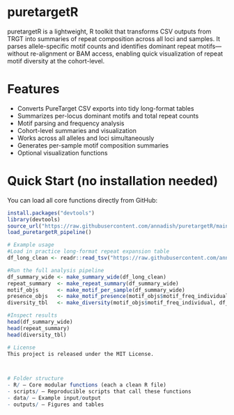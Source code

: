 # puretargetR
puretargetR is a lightweight, R toolkit that transforms CSV outputs from TRGT into summaries of repeat composition across all loci and samples. It parses allele-specific motif counts and identifies dominant repeat motifs—without re-alignment or BAM access, enabling quick visualization of repeat motif diversity at the cohort-level. 

# Features
- Converts PureTarget CSV exports into tidy long-format tables
- Summarizes per-locus dominant motifs and total repeat counts
- Motif parsing and frequency analysis
- Cohort-level summaries and visualization
- Works across all alleles and loci simultaneously
- Generates per-sample motif composition summaries
- Optional visualization functions

# Quick Start (no installation needed)
You can load all core functions directly from GitHub:

```r
install.packages("devtools")
library(devtools)
source_url("https://raw.githubusercontent.com/annadish/puretargetR/main/R/load_pipeline.R")
load_puretargetR_pipeline()

# Example usage
#Load in practice long-format repeat expansion table
df_long_clean <- readr::read_tsv("https://raw.githubusercontent.com/annadish/puretargetR/main/data/example_df_long_clean.tsv")

#Run the full analysis pipeline
df_summary_wide <- make_summary_wide(df_long_clean)
repeat_summary  <- make_repeat_summary(df_summary_wide)
motif_objs      <- make_motif_per_sample(df_summary_wide)
presence_objs   <- make_motif_presence(motif_objs$motif_freq_individual)
diversity_tbl   <- make_diversity(motif_objs$motif_freq_individual, df_summary_wide)

#Inspect results
head(df_summary_wide)
head(repeat_summary)
head(diversity_tbl)

# License
This project is released under the MIT License.



# Folder structure
- R/ — Core modular functions (each a clean R file)
- scripts/ — Reproducible scripts that call these functions
- data/ — Example input/output
- outputs/ — Figures and tables
